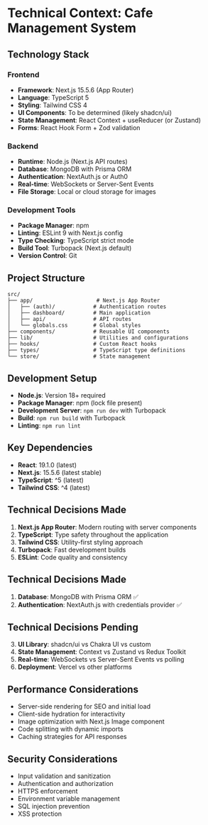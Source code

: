 # Technical Context: Cafe Management System

## Technology Stack

### Frontend

- **Framework**: Next.js 15.5.6 (App Router)
- **Language**: TypeScript 5
- **Styling**: Tailwind CSS 4
- **UI Components**: To be determined (likely shadcn/ui)
- **State Management**: React Context + useReducer (or Zustand)
- **Forms**: React Hook Form + Zod validation

### Backend

- **Runtime**: Node.js (Next.js API routes)
- **Database**: MongoDB with Prisma ORM
- **Authentication**: NextAuth.js or Auth0
- **Real-time**: WebSockets or Server-Sent Events
- **File Storage**: Local or cloud storage for images

### Development Tools

- **Package Manager**: npm
- **Linting**: ESLint 9 with Next.js config
- **Type Checking**: TypeScript strict mode
- **Build Tool**: Turbopack (Next.js default)
- **Version Control**: Git

## Project Structure

```
src/
├── app/                    # Next.js App Router
│   ├── (auth)/            # Authentication routes
│   ├── dashboard/         # Main application
│   ├── api/               # API routes
│   └── globals.css        # Global styles
├── components/            # Reusable UI components
├── lib/                   # Utilities and configurations
├── hooks/                 # Custom React hooks
├── types/                 # TypeScript type definitions
└── store/                 # State management
```

## Development Setup

- **Node.js**: Version 18+ required
- **Package Manager**: npm (lock file present)
- **Development Server**: `npm run dev` with Turbopack
- **Build**: `npm run build` with Turbopack
- **Linting**: `npm run lint`

## Key Dependencies

- **React**: 19.1.0 (latest)
- **Next.js**: 15.5.6 (latest stable)
- **TypeScript**: ^5 (latest)
- **Tailwind CSS**: ^4 (latest)

## Technical Decisions Made

1. **Next.js App Router**: Modern routing with server components
2. **TypeScript**: Type safety throughout the application
3. **Tailwind CSS**: Utility-first styling approach
4. **Turbopack**: Fast development builds
5. **ESLint**: Code quality and consistency

## Technical Decisions Made

1. **Database**: MongoDB with Prisma ORM ✅
2. **Authentication**: NextAuth.js with credentials provider ✅

## Technical Decisions Pending

3. **UI Library**: shadcn/ui vs Chakra UI vs custom
4. **State Management**: Context vs Zustand vs Redux Toolkit
5. **Real-time**: WebSockets vs Server-Sent Events vs polling
6. **Deployment**: Vercel vs other platforms

## Performance Considerations

- Server-side rendering for SEO and initial load
- Client-side hydration for interactivity
- Image optimization with Next.js Image component
- Code splitting with dynamic imports
- Caching strategies for API responses

## Security Considerations

- Input validation and sanitization
- Authentication and authorization
- HTTPS enforcement
- Environment variable management
- SQL injection prevention
- XSS protection
